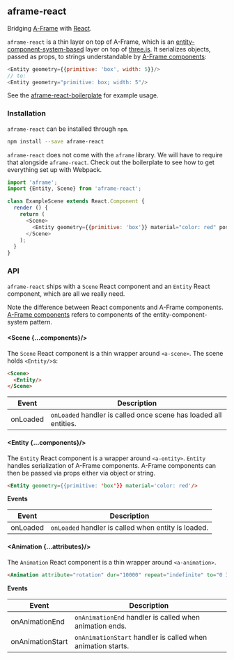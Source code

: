 ## aframe-react

Bridging [A-Frame](https://aframe.io) with [React](https://facebook.github.io/react/).

`aframe-react` is a thin layer on top of A-Frame, which is an
[entity-component-system-based](https://aframe.io/docs/0.2.0/core/) layer on
top of [three.js](http://threejs.org). It serializes objects, passed as props,
to strings understandable by [A-Frame
components](https://aframe.io/docs/0.2.0/core/component/):

```js
<Entity geometry={{primitive: 'box', width: 5}}/>
// to:
<Entity geometry="primitive: box; width: 5"/>
```

See the [aframe-react-boilerplate](https://github.com/ngokevin/aframe-react-boilerplate)
for example usage.

### Installation

`aframe-react` can be installed through `npm`.

```bash
npm install --save aframe-react
```

`aframe-react` does not come with the `aframe` library. We will have to require
that alongside `aframe-react`. Check out the boilerplate to see how to get
everything set up with Webpack.

```js
import 'aframe';
import {Entity, Scene} from 'aframe-react';

class ExampleScene extends React.Component {
  render () {
    return (
      <Scene>
        <Entity geometry={{primitive: 'box'}} material="color: red" position={[0, 0, -5]}/>
      </Scene>
    );
  }
}
```

### API

`aframe-react` ships with a `Scene` React component and an `Entity` React
component, which are all we really need.

Note the difference between React components and A-Frame components. [A-Frame
components](https://aframe.io/docs/0.2.0/core/component.html) refers to
components of the entity-component-system pattern.

#### \<Scene {...components}/>

The `Scene` React component is a thin wrapper around `<a-scene>`. The scene
holds `<Entity/>`s:

```html
<Scene>
  <Entity/>
</Scene>
```

| Event | Description |
| ----- | ----------- |
| onLoaded | `onLoaded` handler is called once scene has loaded all entities. |

#### \<Entity {...components}/>

The `Entity` React component is a wrapper around `<a-entity>`. `Entity` handles
serialization of A-Frame components. A-Frame components can then be passed via
props either via object or string.

```html
<Entity geometry={{primitive: 'box'}} material='color: red'/>
```

**Events**

| Event    | Description                                         |
| -----    | -----------                                         |
| onLoaded | `onLoaded` handler is called when entity is loaded. |

#### \<Animation {...attributes}/>

The `Animation` React component is a thin wrapper around `<a-animation>`.

```html
<Animation attribute="rotation" dur="10000" repeat="indefinite" to="0 360 360"/>
```

**Events**

| Event | Description |
| ----- | ----------- |
| onAnimationEnd | `onAnimationEnd` handler is called when animation ends. |
| onAnimationStart | `onAnimationStart` handler is called when animation starts. |
